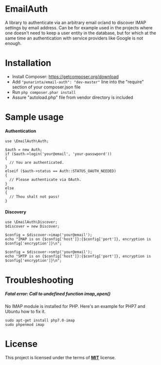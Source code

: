 # EmailAuth
A library to authenticate via an arbitrary email or/and to discover IMAP settings by email address.
Can be for example used in the projects where one doesn't need to keep a user entity in the database,
but for which at the same time an authentication with service providers like Google is not enough.

# Installation
* Install Composer: https://getcomposer.org/download
* Add ```"punarinta/email-auth": "dev-master"``` line into the "require" section of your composer.json file
* Run ```php composer.phar install```
* Assure "autoload.php" file from vendor directory is included

# Sample usage
#### Authentication
```
use \EmailAuth\Auth;

$auth = new Auth;
if ($auth->login('your@email', 'your-passwpord'))
{
  // You are authenticated.
}
elseif ($auth->status == Auth::STATUS_OAUTH_NEEDED)
{
  // Please authenticate via OAuth.
}
else
{
  // Thou shalt not pass!
}
```
#### Discovery
```
use \EmailAuth\Discover;
$discover = new Discover;

$config = $discover->imap('your@email');
echo "IMAP is on {$config['host']}:{$config['port']}, encryption is $config['encryption']}\n";

$config = $discover->smtp('your@email');
echo "SMTP is on {$config['host']}:{$config['port']}, encryption is $config['encryption']}\n";
```

# Troubleshooting
##### Fatal error: Call to undefined function imap_open()
No IMAP module is installed for PHP. Here's an example for PHP7 and Ubuntu how to fix it.
```
sudo apt-get install php7.0-imap
sudo phpenmod imap
```

# License
This project is licensed under the terms of [**MIT**](https://github.com/punarinta/email-auth/blob/master/LICENSE) license.